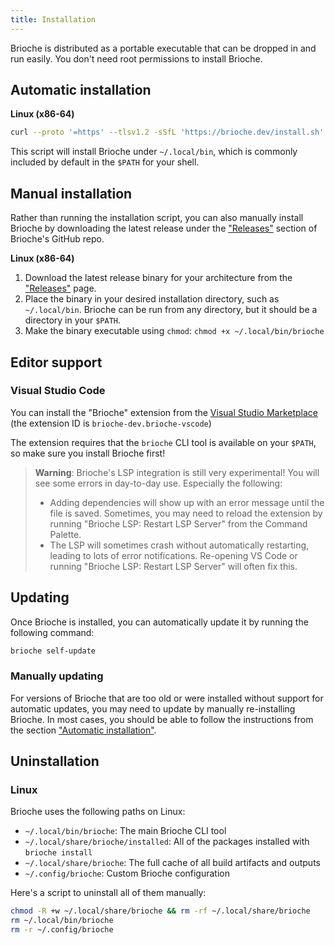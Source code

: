 ```yaml
---
title: Installation
---
```


Brioche is distributed as a portable executable that can be dropped in and run easily. You don't need root permissions to install Brioche.

## Automatic installation

**Linux (x86-64)**

```bash
curl --proto '=https' --tlsv1.2 -sSfL 'https://brioche.dev/install.sh' | sh
```

This script will install Brioche under `~/.local/bin`, which is commonly included by default in the `$PATH` for your shell.

## Manual installation

Rather than running the installation script, you can also manually install Brioche by downloading the latest release under the ["Releases"](https://github.com/brioche-dev/brioche/releases) section of Brioche's GitHub repo.

**Linux (x86-64)**

1. Download the latest release binary for your architecture from the ["Releases"](https://github.com/brioche-dev/brioche/releases) page.
2. Place the binary in your desired installation directory, such as `~/.local/bin`. Brioche can be run from any directory, but it should be a directory in your `$PATH`.
3. Make the binary executable using `chmod`: `chmod +x ~/.local/bin/brioche`

## Editor support

### Visual Studio Code

You can install the "Brioche" extension from the [Visual Studio Marketplace](https://marketplace.visualstudio.com/items?itemName=brioche-dev.brioche-vscode) (the extension ID is `brioche-dev.brioche-vscode`)

The extension requires that the `brioche` CLI tool is available on your `$PATH`, so make sure you install Brioche first!

> **Warning**: Brioche's LSP integration is still very experimental! You will see some errors in day-to-day use. Especially the following:
>
> - Adding dependencies will show up with an error message until the file is saved. Sometimes, you may need to reload the extension by running "Brioche LSP: Restart LSP Server" from the Command Palette.
> - The LSP will sometimes crash without automatically restarting, leading to lots of error notifications. Re-opening VS Code or running "Brioche LSP: Restart LSP Server" will often fix this.

## Updating

Once Brioche is installed, you can automatically update it by running the following command:

```bash
brioche self-update
```

### Manually updating

For versions of Brioche that are too old or were installed without support for automatic updates, you may need to update by manually re-installing Brioche. In most cases, you should be able to follow the instructions from the section ["Automatic installation"](#automatic-installation).

## Uninstallation

### Linux

Brioche uses the following paths on Linux:

- `~/.local/bin/brioche`: The main Brioche CLI tool
- `~/.local/share/brioche/installed`: All of the packages installed with `brioche install`
- `~/.local/share/brioche`: The full cache of all build artifacts and outputs
- `~/.config/brioche`: Custom Brioche configuration

Here's a script to uninstall all of them manually:

```sh
chmod -R +w ~/.local/share/brioche && rm -rf ~/.local/share/brioche
rm ~/.local/bin/brioche
rm -r ~/.config/brioche
```
